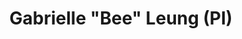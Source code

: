 ---
layout: page
title: Gabrielle "Bee" Leung (PI)
description: "
I'm currently an <a href='https://facstaff.provost.wisc.edu/faculty-hiring-and-retention-resources/#anna-julia-cooper-postdoctoral-fellowship'>Anna Julia Cooper</a> fellow at the <a href='https://www.aos.wisc.edu'>Department of Atmospheric and Oceanic Sciences (AOS), University of Wisconsin - Madison</a>. I will be starting as an Assistant Professor at AOS in Fall 2026. <br/><br/>
I'm very passionate about science communication and justice in STEM, especially relating to the Global South. Outside of work, you can usually find me at the pottery studio, testing out a new recipe, or riding my bike somewhere pretty!
<br/><br/>
I received both my MS and my PhD from the Department of Atmospheric Science at Colorado State University. Prior to that, I worked at the Manila Observatory. I got my BS in Physics (and a minor in creative writing) from the Ateneo de Manila University in the Philippines. "
importance: 1
img: assets/img/leung.jpg
short_img: assets/img/leung.jpg
---